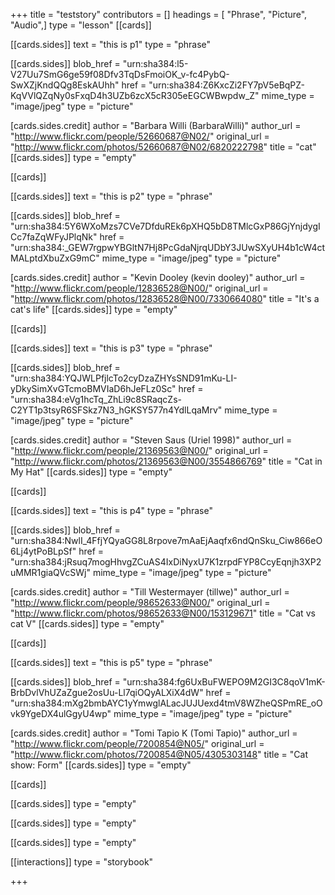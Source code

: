 +++
title = "teststory"
contributors = []
headings = [ "Phrase", "Picture", "Audio",]
type = "lesson"
[[cards]]

[[cards.sides]]
text = "this is p1"
type = "phrase"

[[cards.sides]]
blob_href = "urn:sha384:l5-V27Uu7SmG6ge59f08Dfv3TqDsFmoiOK_v-fc4PybQ-SwXZjKndQQg8EskAUhh"
href = "urn:sha384:Z6KxcZi2FY7pV5eBqPZ-KqVVlQZqNy0sFxqD4h3UZb6zcX5cR305eEGCWBwpdw_Z"
mime_type = "image/jpeg"
type = "picture"

[cards.sides.credit]
author = "Barbara Willi (BarbaraWilli)"
author_url = "http://www.flickr.com/people/52660687@N02/"
original_url = "http://www.flickr.com/photos/52660687@N02/6820222798"
title = "cat"
[[cards.sides]]
type = "empty"

[[cards]]

[[cards.sides]]
text = "this is p2"
type = "phrase"

[[cards.sides]]
blob_href = "urn:sha384:5Y6WXoMzs7CVe7DfduREk6pXHQ5bD8TMlcGxP86GjYnjdygICc7faZqWFyJPlqNk"
href = "urn:sha384:_GEW7rgpwYBGltN7Hj8PcGdaNjrqUDbY3JUwSXyUH4b1cW4ctMALptdXbuZxG9mC"
mime_type = "image/jpeg"
type = "picture"

[cards.sides.credit]
author = "Kevin Dooley (kevin dooley)"
author_url = "http://www.flickr.com/people/12836528@N00/"
original_url = "http://www.flickr.com/photos/12836528@N00/7330664080"
title = "It's a cat's life"
[[cards.sides]]
type = "empty"

[[cards]]

[[cards.sides]]
text = "this is p3"
type = "phrase"

[[cards.sides]]
blob_href = "urn:sha384:YQJWLPfjlcTo2cyDzaZHYsSND91mKu-LI-yDkySimXvGTcmoBMVIaD6hJeFLz0Sc"
href = "urn:sha384:eVg1hcTq_ZhLi9c8SRaqcZs-C2YT1p3tsyR6SFSkz7N3_hGKSY577n4YdlLqaMrv"
mime_type = "image/jpeg"
type = "picture"

[cards.sides.credit]
author = "Steven Saus (Uriel 1998)"
author_url = "http://www.flickr.com/people/21369563@N00/"
original_url = "http://www.flickr.com/photos/21369563@N00/3554866769"
title = "Cat in My Hat"
[[cards.sides]]
type = "empty"

[[cards]]

[[cards.sides]]
text = "this is p4"
type = "phrase"

[[cards.sides]]
blob_href = "urn:sha384:NwlI_4FfjYQyaGG8L8rpove7mAaEjAaqfx6ndQnSku_Ciw866eO6Lj4ytPoBLpSf"
href = "urn:sha384:jRsuq7mogHhvgZCuAS4IxDiNyxU7K1zrpdFYP8CcyEqnjh3XP2uMMR1giaQVcSWj"
mime_type = "image/jpeg"
type = "picture"

[cards.sides.credit]
author = "Till Westermayer (tillwe)"
author_url = "http://www.flickr.com/people/98652633@N00/"
original_url = "http://www.flickr.com/photos/98652633@N00/153129671"
title = "Cat vs cat V"
[[cards.sides]]
type = "empty"

[[cards]]

[[cards.sides]]
text = "this is p5"
type = "phrase"

[[cards.sides]]
blob_href = "urn:sha384:fg6UxBuFWEPO9M2GI3C8qoV1mK-BrbDvlVhUZaZgue2osUu-Ll7qiOQyALXiX4dW"
href = "urn:sha384:mXg2bmbAYC1yYmwglALacJUJUexd4tmV8WZheQSPmRE_oOvk9YgeDX4ulGgyU4wp"
mime_type = "image/jpeg"
type = "picture"

[cards.sides.credit]
author = "Tomi Tapio K (Tomi Tapio)"
author_url = "http://www.flickr.com/people/7200854@N05/"
original_url = "http://www.flickr.com/photos/7200854@N05/4305303148"
title = "Cat show: Form"
[[cards.sides]]
type = "empty"

[[cards]]

[[cards.sides]]
type = "empty"

[[cards.sides]]
type = "empty"

[[cards.sides]]
type = "empty"

[[interactions]]
type = "storybook"

+++
